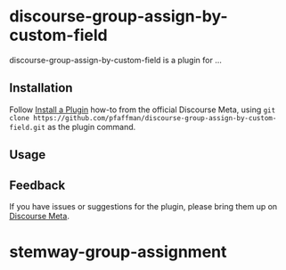 # discourse-group-assign-by-custom-field

discourse-group-assign-by-custom-field is a plugin for ...

## Installation

Follow [Install a Plugin](https://meta.discourse.org/t/install-a-plugin/19157)
how-to from the official Discourse Meta, using `git clone https://github.com/pfaffman/discourse-group-assign-by-custom-field.git`
as the plugin command.

## Usage

## Feedback

If you have issues or suggestions for the plugin, please bring them up on
[Discourse Meta](https://meta.discourse.org).
# stemway-group-assignment
